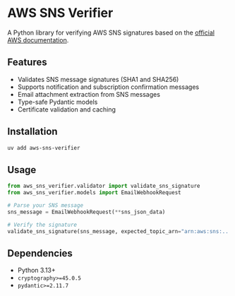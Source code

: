 # AWS SNS Verifier

A Python library for verifying AWS SNS signatures based on the [official AWS documentation](https://docs.aws.amazon.com/sns/latest/dg/sns-verify-signature-of-message.html).

## Features

- Validates SNS message signatures (SHA1 and SHA256)
- Supports notification and subscription confirmation messages
- Email attachment extraction from SNS messages
- Type-safe Pydantic models
- Certificate validation and caching

## Installation

```bash
uv add aws-sns-verifier
```

## Usage

```python
from aws_sns_verifier.validator import validate_sns_signature
from aws_sns_verifier.models import EmailWebhookRequest

# Parse your SNS message
sns_message = EmailWebhookRequest(**sns_json_data)

# Verify the signature
validate_sns_signature(sns_message, expected_topic_arn="arn:aws:sns:...")
```

## Dependencies

- Python 3.13+
- `cryptography>=45.0.5`
- `pydantic>=2.11.7`
